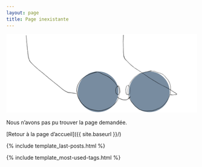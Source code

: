 ```yaml
---
layout: page
title: Page inexistante
---
```


![Lunettes de soleil posées à l’envers](/images/pages/AE_Illustration_404__1280.png)

Nous n’avons pas pu trouver la page demandée. 

[Retour à la page d’accueil]({{ site.baseurl }}/)

<!-- Section - Last posts -->
{% include template_last-posts.html %}

<!-- Section - Most used tags -->
{% include template_most-used-tags.html %}
